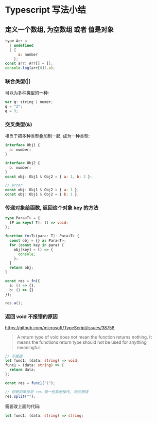 # Typescript 写法小结

## 定义一个数组, 为空数组 或者 值是对象

```js
type Arr =
  | undefined
  | {
      a: number
    };
const arr: Arr[] = [];
console.log(arr[0]?.a);
```

### 联合类型(|)

可以为多种类型的一种:

```js
var q: string | numer;
q = "2";
q = 3;
```

### 交叉类型(&)

相当于把多种类型叠加到一起, 成为一种类型:

```js
interface Obj1 {
  a: number;
}

interface Obj2 {
  b: number;
}
const obj: Obj1 & Obj2 = { a: 1, b: 2 };

// error
const obj: Obj1 & Obj2 = { a: 1 };
const obj: Obj1 & Obj2 = { b: 1 };
```

### 传递对象给函数, 返回这个对象 key 的方法

```ts
type Para<T> = {
  [P in keyof T]: () => void;
};

function fn<T>(para: T): Para<T> {
  const obj = {} as Para<T>;
  for (const key in para) {
    obj[key] = () => {
      console;
    };
  }
  return obj;
}

const res = fn({
  a: () => {},
  b: () => {}
});

res.a();
```

### 返回 void 不报错的原因

<https://github.com/microsoft/TypeScript/issues/38758>

> A return type of void does not mean the function returns nothing. It means the functions return type should not be used for anything meaningful.

```ts
// 不报错
let func1: (data: string) => void;
func1 = (data: string) => {
  return data;
};

const res = func1("1");
```

```ts
// 但是如果使用 res 做一些其他操作, 则会报错
res.split("");
```

需要改上面的代码:

```ts
let func1: (data: string) => string;
```
